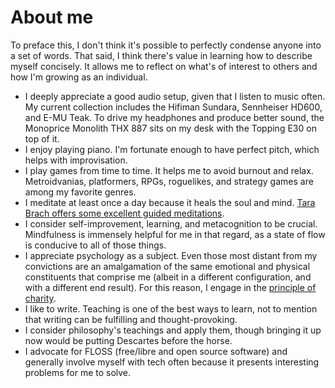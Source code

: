 # About me

To preface this, I don't think it's possible to perfectly condense
anyone into a set of words. That said, I think there's value in learning
how to describe myself concisely. It allows me to reflect on what's of
interest to others and how I'm growing as an individual.

- I deeply appreciate a good audio setup, given that I listen to music
  often. My current collection includes the Hifiman Sundara, Sennheiser
  HD600, and E-MU Teak. To drive my headphones and produce better sound,
  the Monoprice Monolith THX 887 sits on my desk with the Topping E30 on
  top of it.
- I enjoy playing piano. I'm fortunate enough to have perfect pitch,
  which helps with improvisation.
- I play games from time to time. It helps me to avoid burnout and
  relax. Metroidvanias, platformers, RPGs, roguelikes, and strategy
  games are among my favorite genres.
- I meditate at least once a day because it heals the soul and
  mind. [Tara Brach offers some excellent guided
  meditations](https://www.tarabrach.com/guided-meditations/).
- I consider self-improvement, learning, and metacognition to be
  crucial. Mindfulness is immensely helpful for me in that regard, as
  a state of flow is conducive to all of those things.
- I appreciate psychology as a subject. Even those most distant from my
  convictions are an amalgamation of the same emotional and physical
  constituents that comprise me (albeit in a different configuration, and
  with a different end result). For this reason, I engage in the
  [principle of
  charity](https://en.wikipedia.org/wiki/Principle_of_charity).
- I like to write. Teaching is one of the best ways to learn, not to
  mention that writing can be fulfilling and thought-provoking.
- I consider philosophy's teachings and apply them, though bringing it
  up now would be putting Descartes before the horse.
- I advocate for FLOSS (free/libre and open source software) and
  generally involve myself with tech often because it presents
  interesting problems for me to solve.
